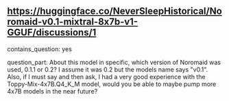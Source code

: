## https://huggingface.co/NeverSleepHistorical/Noromaid-v0.1-mixtral-8x7b-v1-GGUF/discussions/1

contains_question: yes

question_part: About this model in specific, which version of Noromaid was used, 0.1.1 or 0.2? I assume it was 0.2 but the models name says "v0.1". Also, if I must say and then ask, I had a very good experience with the Toppy-Mix-4x7B.Q4_K_M model, would you be able to maybe pump more 4x7B models in the near future?